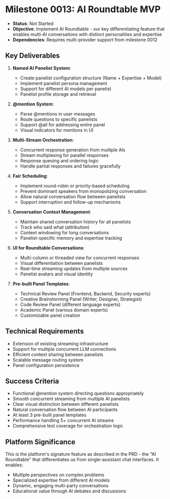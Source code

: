 # Milestone 0013: AI Roundtable MVP

- **Status**: Not Started
- **Objective**: Implement AI Roundtable - our key differentiating feature that enables multi-AI conversations with distinct personalities and expertise
- **Dependencies**: Requires multi-provider support from milestone 0012

## Key Deliverables

1. **Named AI Panelist System**:
   - Create panelist configuration structure (Name + Expertise + Model)
   - Implement panelist persona management
   - Support for different AI models per panelist
   - Panelist profile storage and retrieval

2. **@mention System**:
   - Parse @mentions in user messages
   - Route questions to specific panelists
   - Support @all for addressing entire panel
   - Visual indicators for mentions in UI

3. **Multi-Stream Orchestration**:
   - Concurrent response generation from multiple AIs
   - Stream multiplexing for parallel responses
   - Response queuing and ordering logic
   - Handle partial responses and failures gracefully

4. **Fair Scheduling**:
   - Implement round-robin or priority-based scheduling
   - Prevent dominant speakers from monopolizing conversation
   - Allow natural conversation flow between panelists
   - Support interruption and follow-up mechanisms

5. **Conversation Context Management**:
   - Maintain shared conversation history for all panelists
   - Track who said what (attribution)
   - Context windowing for long conversations
   - Panelist-specific memory and expertise tracking

6. **UI for Roundtable Conversations**:
   - Multi-column or threaded view for concurrent responses
   - Visual differentiation between panelists
   - Real-time streaming updates from multiple sources
   - Panelist avatars and visual identity

7. **Pre-built Panel Templates**:
   - Technical Review Panel (Frontend, Backend, Security experts)
   - Creative Brainstorming Panel (Writer, Designer, Strategist)
   - Code Review Panel (different language experts)
   - Academic Panel (various domain experts)
   - Customizable panel creation

## Technical Requirements

- Extension of existing streaming infrastructure
- Support for multiple concurrent LLM connections
- Efficient context sharing between panelists
- Scalable message routing system
- Panel configuration persistence

## Success Criteria

- Functional @mention system directing questions appropriately
- Smooth concurrent streaming from multiple AI panelists
- Clear visual distinction between different panelists
- Natural conversation flow between AI participants
- At least 3 pre-built panel templates
- Performance handling 5+ concurrent AI streams
- Comprehensive test coverage for orchestration logic

## Platform Significance

This is the platform's signature feature as described in the PRD - the "AI Roundtable" that differentiates us from single-assistant chat interfaces. It enables:
- Multiple perspectives on complex problems
- Specialized expertise from different AI models
- Dynamic, engaging multi-party conversations
- Educational value through AI debates and discussions